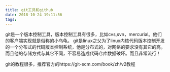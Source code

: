 ```yaml
---
title: git工具和github
date: 2018-10-24 19:11:56
tags:
---
```


git是一个版本控制工具，版本控制工具有很多，比如cvs,svn，mercurial。他们的客户端实现就是俗称的小乌龟。
git是linux之父为了linux内核代码版本控制开发的一个分布式的代码版本控制系统，他是分布式的，对网络的要求没有其它的高。
而且他的存储方式与其它不同，不容易造成代码仓库数据破坏。而且非常流行！

git的教程很多，推荐官方的https://git-scm.com/book/zh/v2教程

